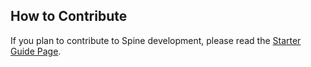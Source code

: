 ##  How to Contribute

If you plan to contribute to Spine development, please read the [Starter Guide Page](contribute/spine-developer-starter-quide.md).